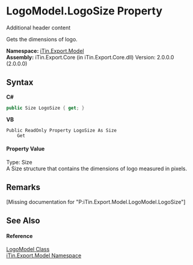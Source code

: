 # LogoModel.LogoSize Property 
Additional header content 

Gets the dimensions of logo.

**Namespace:**&nbsp;<a href="N_iTin_Export_Model">iTin.Export.Model</a><br />**Assembly:**&nbsp;iTin.Export.Core (in iTin.Export.Core.dll) Version: 2.0.0.0 (2.0.0.0)

## Syntax

**C#**<br />
``` C#
public Size LogoSize { get; }
```

**VB**<br />
``` VB
Public ReadOnly Property LogoSize As Size
	Get
```


#### Property Value
Type: Size<br />A Size structure that contains the dimensions of logo measured in pixels.

## Remarks
\[Missing <remarks> documentation for "P:iTin.Export.Model.LogoModel.LogoSize"\]

## See Also


#### Reference
<a href="T_iTin_Export_Model_LogoModel">LogoModel Class</a><br /><a href="N_iTin_Export_Model">iTin.Export.Model Namespace</a><br />